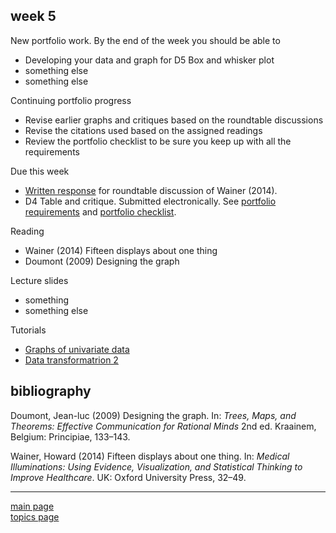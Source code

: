 
week 5
------

New portfolio work. By the end of the week you should be able to

-   Developing your data and graph for D5 Box and whisker plot
-   something else
-   something else

Continuing portfolio progress

-   Revise earlier graphs and critiques based on the roundtable discussions
-   Revise the citations used based on the assigned readings
-   Review the portfolio checklist to be sure you keep up with all the requirements

Due this week

-   [Written response](read-01_reading-response-form.pdf) for roundtable discussion of Wainer (2014).
-   D4 Table and critique. Submitted electronically. See [portfolio requirements](folio-01_portfolio-requirements.md) and [portfolio checklist](folio-02_portfolio-checklist.pdf).

Reading

-   Wainer (2014) Fifteen displays about one thing
-   Doumont (2009) Designing the graph

Lecture slides

-   something
-   something else

Tutorials

-   [Graphs of univariate data](tut-1501_univariate_graphs.md)
-   [Data transformatrion 2](tut-2201_data-transform-2.md)

bibliography
------------

Doumont, Jean-luc (2009) Designing the graph. In: *Trees, Maps, and Theorems: Effective Communication for Rational Minds* 2nd ed. Kraainem, Belgium: Principiae, 133–143.

Wainer, Howard (2014) Fifteen displays about one thing. In: *Medical Illuminations: Using Evidence, Visualization, and Statistical Thinking to Improve Healthcare*. UK: Oxford University Press, 32–49.

------------------------------------------------------------------------

[main page](../README.md)<br> [topics page](../README-by-topic.md)
